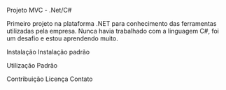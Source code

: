 Projeto MVC - .Net/C#

Primeiro projeto na plataforma .NET para conhecimento das ferramentas utilizadas pela empresa.
Nunca havia trabalhado com a linguagem C#, foi um desafio e estou aprendendo muito.

Instalação
Instalação padrão

Utilização
Padrão

Contribuição
Licença
Contato
